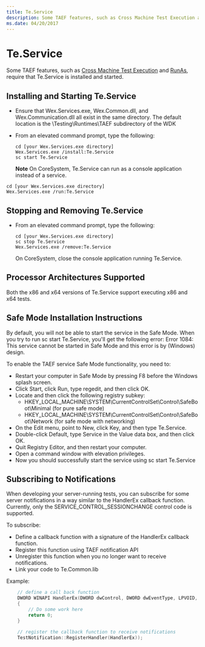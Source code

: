 ```yaml
---
title: Te.Service
description: Some TAEF features, such as Cross Machine Test Execution and RunAs, require that Te.Service is installed and started.
ms.date: 04/20/2017
---
```


# Te.Service


Some TAEF features, such as [Cross Machine Test Execution](cross-machine-execution.md) and [RunAs](runas.md), require that Te.Service is installed and started.

## <span id="installing_and_starting_te.service"></span><span id="INSTALLING_AND_STARTING_TE.SERVICE"></span>Installing and Starting Te.Service


-   Ensure that Wex.Services.exe, Wex.Common.dll, and Wex.Communication.dll all exist in the same directory. The default location is the \\Testing\\Runtimes\\TAEF subdirectory of the WDK
-   From an elevated command prompt, type the following:

    ``` syntax
    cd [your Wex.Services.exe directory]
    Wex.Services.exe /install:Te.Service
    sc start Te.Service
    ```

    **Note**  On CoreSystem, Te.Service can run as a console application instead of a service.




``` syntax
cd [your Wex.Services.exe directory]
Wex.Services.exe /run:Te.Service
```


## <span id="stopping_and_removing_te.service"></span><span id="STOPPING_AND_REMOVING_TE.SERVICE"></span>Stopping and Removing Te.Service


-   From an elevated command prompt, type the following:

    ``` syntax
    cd [your Wex.Services.exe directory]
    sc stop Te.Service
    Wex.Services.exe /remove:Te.Service
    ```

    On CoreSystem, close the console application running Te.Service.

## <span id="Processor_Architectures_Supported"></span><span id="processor_architectures_supported"></span><span id="PROCESSOR_ARCHITECTURES_SUPPORTED"></span>Processor Architectures Supported


Both the x86 and x64 versions of Te.Service support executing x86 and x64 tests.

## <span id="Safe_Mode_Installation_Instructions"></span><span id="safe_mode_installation_instructions"></span><span id="SAFE_MODE_INSTALLATION_INSTRUCTIONS"></span>Safe Mode Installation Instructions


By default, you will not be able to start the service in the Safe Mode. When you try to run sc start Te.Service, you'll get the following error: Error 1084: This service cannot be started in Safe Mode and this error is by (Windows) design.

To enable the TAEF service Safe Mode functionality, you need to:

-   Restart your computer in Safe Mode by pressing F8 before the Windows splash screen.
-   Click Start, click Run, type regedit, and then click OK.
-   Locate and then click the following registry subkey:
    -   HKEY\_LOCAL\_MACHINE\\SYSTEM\\CurrentControlSet\\Control\\SafeBoot\\Minimal (for pure safe mode)
    -   HKEY\_LOCAL\_MACHINE\\SYSTEM\\CurrentControlSet\\Control\\SafeBoot\\Network (for safe mode with networking)
-   On the Edit menu, point to New, click Key, and then type Te.Service.
-   Double-click Default, type Service in the Value data box, and then click OK.
-   Quit Registry Editor, and then restart your computer.
-   Open a command window with elevation privileges.
-   Now you should successfully start the service using sc start Te.Service

## <span id="Subscribing_to_Notifications"></span><span id="subscribing_to_notifications"></span><span id="SUBSCRIBING_TO_NOTIFICATIONS"></span>Subscribing to Notifications


When developing your server-running tests, you can subscribe for some server notifications in a way similar to the HandlerEx callback function. Currently, only the SERVICE\_CONTROL\_SESSIONCHANGE control code is supported.

To subscribe:

-   Define a callback function with a signature of the HandlerEx callback function.
-   Register this function using TAEF notification API
-   Unregister this function when you no longer want to receive notifications.
-   Link your code to Te.Common.lib

Example:

```cpp
    // define a call back function
    DWORD WINAPI HandlerEx(DWORD dwControl, DWORD dwEventType, LPVOID, LPVOID)
    {
        // Do some work here
        return 0;
    }

    // register the callback function to receive notifications
    TestNotification::RegisterHandler(HandlerEx));
```









